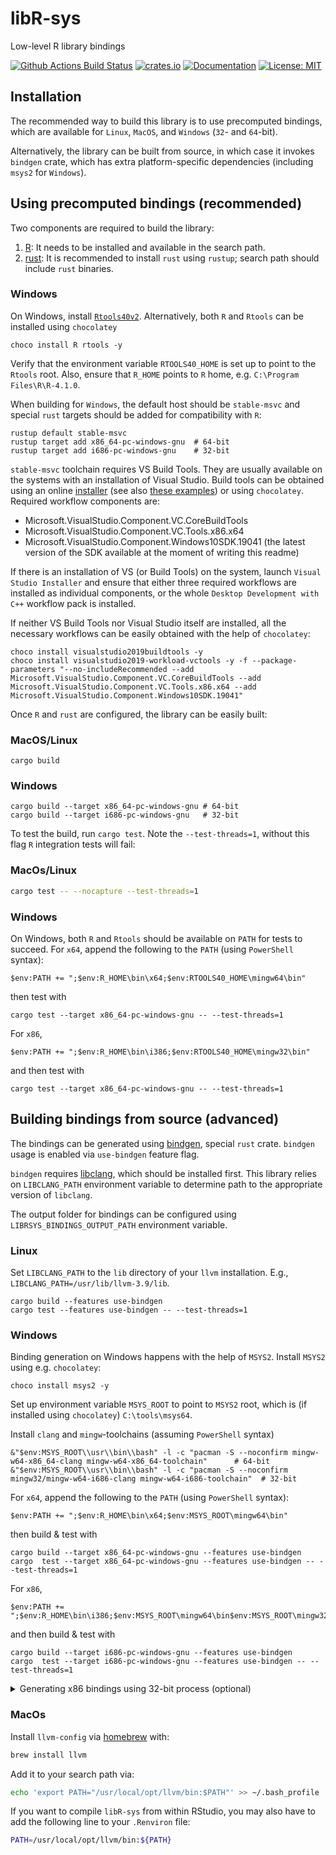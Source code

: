 # libR-sys

Low-level R library bindings

[![Github Actions Build Status](https://github.com/extendr/libR-sys/workflows/Tests/badge.svg)](https://github.com/extendr/libR-sys/actions)
[![crates.io](http://meritbadge.herokuapp.com/libR-sys)](https://crates.io/crates/libR-sys)
[![Documentation](https://docs.rs/libR-sys/badge.svg)](https://docs.rs/libR-sys)
[![License: MIT](https://img.shields.io/badge/License-MIT-yellow.svg)](https://opensource.org/licenses/MIT)

## Installation

The recommended way to build this library is to use precomputed bindings, which are available for `Linux`, `MacOS`, and `Windows` (`32`- and `64`-bit).

Alternatively, the library can be built from source, in which case it invokes `bindgen` crate, which has extra platform-specific dependencies (including `msys2` for `Windows`).


## Using precomputed bindings (recommended)

Two components are required to build the library:
1. [R](https://cran.r-project.org/): It needs to be installed and available in the search path.
2. [rust](https://www.rust-lang.org/learn/get-started): It is recommended to install `rust` using `rustup`; search path should include `rust` binaries.


### **Windows**
On Windows, install [`Rtools40v2`](https://cran.r-project.org/bin/windows/Rtools/).
Alternatively, both `R` and `Rtools` can be installed using `chocolatey`

```Shell
choco install R rtools -y
```
Verify that the environment variable `RTOOLS40_HOME` is set up to point to the `Rtools` root.
Also, ensure that `R_HOME` points to `R` home, e.g. `C:\Program Files\R\R-4.1.0`. 


When building for `Windows`, the default host should be `stable-msvc` and special `rust` targets should be added for compatibility with `R`:
```Shell
rustup default stable-msvc
rustup target add x86_64-pc-windows-gnu  # 64-bit
rustup target add i686-pc-windows-gnu    # 32-bit
```

`stable-msvc` toolchain requires VS Build Tools. They are usually available on the systems with an installation of Visual Studio.
Build tools can be obtained using an online [installer](https://visualstudio.microsoft.com/downloads/#build-tools-for-visual-studio-2019) (see also [these examples](https://docs.microsoft.com/en-us/visualstudio/install/command-line-parameter-examples?view=vs-2019)) or using `chocolatey`.
Required workflow components are:
- Microsoft.VisualStudio.Component.VC.CoreBuildTools 
- Microsoft.VisualStudio.Component.VC.Tools.x86.x64 
- Microsoft.VisualStudio.Component.Windows10SDK.19041 (the latest version of the SDK available at the moment of writing this readme)

If there is an installation of VS (or Build Tools) on the system, launch `Visual Studio Installer` and ensure that either three required workflows are installed as individual components, or the whole `Desktop Development with C++` workflow pack is installed.

If neither VS Build Tools nor Visual Studio itself are installed, all the necessary workflows can be easily obtained with the help of `chocolatey`:
```Shell
choco install visualstudio2019buildtools -y 
choco install visualstudio2019-workload-vctools -y -f --package-parameters "--no-includeRecommended --add Microsoft.VisualStudio.Component.VC.CoreBuildTools --add Microsoft.VisualStudio.Component.VC.Tools.x86.x64 --add Microsoft.VisualStudio.Component.Windows10SDK.19041"  
```

Once `R` and `rust` are configured, the library can be easily built:

### **MacOS/Linux**

```Shell
cargo build
```
### **Windows**
```Shell
cargo build --target x86_64-pc-windows-gnu # 64-bit
cargo build --target i686-pc-windows-gnu   # 32-bit
```


To test the build, run `cargo test`. Note the `--test-threads=1`, without this flag `R` integration tests will fail:

### **MacOs/Linux**
```bash
cargo test -- --nocapture --test-threads=1
```
### **Windows**
On Windows, both `R` and `Rtools` should be available on `PATH` for tests to succeed.
For `x64`, append the following to the `PATH` (using `PowerShell` syntax):
```pwsh
$env:PATH += ";$env:R_HOME\bin\x64;$env:RTOOLS40_HOME\mingw64\bin"
```
then test with 
```pwsh
cargo test --target x86_64-pc-windows-gnu -- --test-threads=1
```

For `x86`, 
```pwsh
$env:PATH += ";$env:R_HOME\bin\i386;$env:RTOOLS40_HOME\mingw32\bin"
```
and then test with 
```pwsh
cargo test --target x86_64-pc-windows-gnu -- --test-threads=1
```


## Building bindings from source (advanced)

The bindings can be generated using [bindgen](https://github.com/rust-lang/rust-bindgen), special `rust` crate. 
`bindgen` usage is enabled via `use-bindgen` feature flag.

`bindgen` requires [libclang](https://clang.llvm.org/docs/Tooling.html), which should be installed first. 
This library relies on `LIBCLANG_PATH` environment variable to determine path to the appropriate version of `libclang`.

The output folder for bindings can be configured using `LIBRSYS_BINDINGS_OUTPUT_PATH` environment variable.
### **Linux**

Set `LIBCLANG_PATH` to the `lib` directory of your `llvm` installation. E.g.,
`LIBCLANG_PATH=/usr/lib/llvm-3.9/lib`.

```shell
cargo build --features use-bindgen
cargo test --features use-bindgen -- --test-threads=1
```

### **Windows**
Binding generation on Windows happens with the help of `MSYS2`.
Install `MSYS2` using e.g. `chocolatey`:
```Shell
choco install msys2 -y
```

Set up environment variable `MSYS_ROOT` to point to `MSYS2` root, which is (if installed using `chocolatey`) `C:\tools\msys64`.

Install `clang` and `mingw`-toolchains (assuming `PowerShell` syntax)

```pwsh
&"$env:MSYS_ROOT\\usr\\bin\\bash" -l -c "pacman -S --noconfirm mingw-w64-x86_64-clang mingw-w64-x86_64-toolchain"      # 64-bit
&"$env:MSYS_ROOT\\usr\\bin\\bash" -l -c "pacman -S --noconfirm mingw32/mingw-w64-i686-clang mingw-w64-i686-toolchain"  # 32-bit
```

For `x64`, append the following to the `PATH` (using `PowerShell` syntax):
```pwsh
$env:PATH += ";$env:R_HOME\bin\x64;$env:MSYS_ROOT\mingw64\bin"
```
then build & test with 
```pwsh
cargo build --target x86_64-pc-windows-gnu --features use-bindgen
cargo  test --target x86_64-pc-windows-gnu --features use-bindgen -- --test-threads=1
```

For `x86`, 
```pwsh
$env:PATH += ";$env:R_HOME\bin\i386;$env:MSYS_ROOT\mingw64\bin$env:MSYS_ROOT\mingw32\bin"
```
and then build & test with 
```pwsh
cargo build --target i686-pc-windows-gnu --features use-bindgen
cargo  test --target i686-pc-windows-gnu --features use-bindgen -- --test-threads=1
```

<details>
<summary>Generating x86 bindings using 32-bit process (optional)</summary>
Add 32-bit `Rust` toolchain and configure target:
```pwsh
rustup toolchain install stable-i686-pc-windows-msvc
rustup target add i686-pc-windows-gnu --toolchain stable-i686-pc-windows-msvc
```
Configure environment variables:
```pwsh
$env:PATH += ";$env:R_HOME\bin\i386;$env:MSYS_ROOT\mingw32\bin"
```

Build & test using specific toolchain
```pwsh
cargo +toolchain stable-i686-pc-windows-msvc build --target i686-pc-windows-gnu --features use-bindgen
cargo +toolchain stable-i686-pc-windows-msvc test --target i686-pc-windows-gnu --features use-bindgen -- --test-threads=1
```
</details>

### **MacOs**

Install `llvm-config` via [homebrew](https://brew.sh/) with:

```bash
brew install llvm
```

Add it to your search path via:

```bash
echo 'export PATH="/usr/local/opt/llvm/bin:$PATH"' >> ~/.bash_profile
```

If you want to compile `libR-sys` from within RStudio, you may also have to add the following line to your `.Renviron` file:

```bash
PATH=/usr/local/opt/llvm/bin:${PATH}
```
